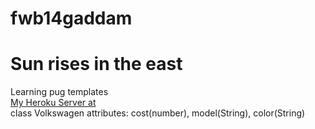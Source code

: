 # fwb14gaddam
# Sun rises in the east
Learning pug templates<br>
[My Heroku Server at ](https://fwb14gaddam.herokuapp.com/)<br>
class Volkswagen attributes: cost(number), model(String), color(String)